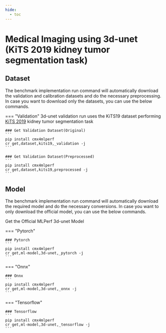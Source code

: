 ```yaml
---
hide:
  - toc
---
```


# Medical Imaging using 3d-unet (KiTS 2019 kidney tumor segmentation task)

## Dataset

The benchmark implementation run command will automatically download the validation and calibration datasets and do the necessary preprocessing. In case you want to download only the datasets, you can use the below commands.

=== "Validation"
    3d-unet validation run uses the KiTS19 dataset performing [KiTS 2019](https://kits19.grand-challenge.org/) kidney tumor segmentation task

    ### Get Validation Dataset(Original)
    ```
    pip install cmx4mlperf
    cr get,dataset,kits19,_validation -j
    ```

    ### Get Validation Dataset(Preprocessed)
    ```
    pip install cmx4mlperf
    cr get,dataset,kits19,preprocessed -j
    ```

## Model
The benchmark implementation run command will automatically download the required model and do the necessary conversions. In case you want to only download the official model, you can use the below commands.

Get the Official MLPerf 3d-unet Model

=== "Pytorch"

    ### Pytorch
    ```
    pip install cmx4mlperf
    cr get,ml-model,3d-unet,_pytorch -j
    ```
=== "Onnx"

    ### Onnx
    ```
    pip install cmx4mlperf
    cr get,ml-model,3d-unet,_onnx -j
    ```
=== "Tensorflow"

    ### Tensorflow
    ```
    pip install cmx4mlperf
    cr get,ml-model,3d-unet,_tensorflow -j
    ```


